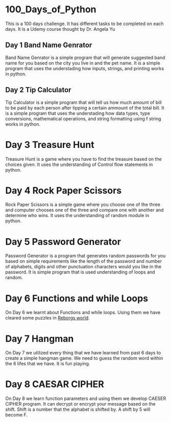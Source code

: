 # 100_Days_of_Python

This is a 100 days challenge. It has different tasks to be completed on each days. It is a Udemy course thought by Dr. Angela Yu

## Day 1 Band Name Genrator

Band Name Genrator is a simple program that will generate suggested band name for you based on the city you live in and the pet name.
It is a simple program that uses the understading how inputs, strings, and printing works in python.

## Day 2 Tip Calculator

Tip Calculator is a simple program that will tell us how much amount of bill to be paid by each person after tipping a certain ammount of the total bill.
It is a simple program that uses the understading how data types, type conversions, mathematical operations, and string formatting using f string works in python.

# Day 3 Treasure Hunt

Treasure Hunt is a game where you have to find the treasure based on the choices given. It uses the understanding of Control flow statements in python.

# Day 4 Rock Paper Scissors

Rock Paper Scissors is a simple game where you choose one of the three and computer chooses one of the three and compare one with another and determine who wins. It uses the understanding of random module in python.

# Day 5 Password Generator

Password Generator is a program that generates random passwords for you based on simple requirements like the length of the password and number of alphabets, digits and other punctuation characters would you like in the password. It is simple program that is used understanding of loops and random.

# Day 6 Functions and while Loops

On Day 6 we learnt about Functions and while loops. Using them we have cleared some puzzles in [Reborgs world](https://reeborg.ca/reeborg.html?lang=en&mode=python&menu=worlds%2Fmenus%2Freeborg_intro_en.json&name=Alone&url=worlds%2Ftutorial_en%2Falone.json).

# Day 7 Hangman

On Day 7 we utilized every thing that we have learned from past 6 days to create a simple hangman game. We need to guess the random word within the 6 lifes that we have. It is fun playing.

# Day 8 CAESAR CIPHER

On Day 8 we learn function parameters and using them we develop CAESER CIPHER program. It can decrypt or encrypt your message based on the shift. Shift is a number that the alphabet is  shifted by. A shift by 5 will become F.